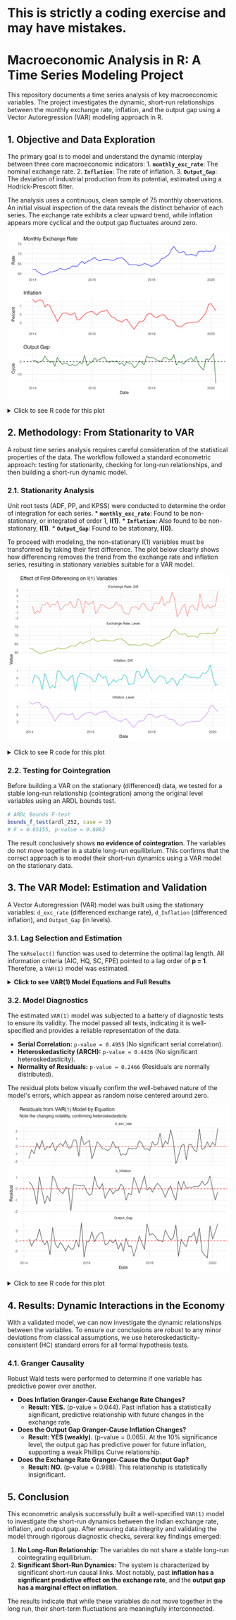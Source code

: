 # This is strictly a coding exercise and may have mistakes.

# Macroeconomic Analysis in R: A Time Series Modeling Project

This repository documents a time series analysis of key macroeconomic variables. The project investigates the dynamic, short-run relationships between the monthly exchange rate, inflation, and the output gap using a Vector Autoregression (VAR) modeling approach in R.

## 1. Objective and Data Exploration

The primary goal is to model and understand the dynamic interplay between three core macroeconomic indicators: 1. **`monthly_exc_rate`**: The nominal exchange rate. 2. **`Inflation`**: The rate of inflation. 3. **`Output_Gap`**: The deviation of industrial production from its potential, estimated using a Hodrick-Prescott filter.

The analysis uses a continuous, clean sample of 75 monthly observations. An initial visual inspection of the data reveals the distinct behavior of each series. The exchange rate exhibits a clear upward trend, while inflation appears more cyclical and the output gap fluctuates around zero.

![Time Series of Original Variables](./plots/time_series_original.png)

<details>

<summary>Click to see R code for this plot</summary>

``` r
# Assumes 'data' is a data frame with 'Date', 'monthly_exc_rate', 'Inflation', 'Output_Gap'
library(ggplot2)
library(patchwork)

p_exc_rate <- ggplot(data, aes(x = Date, y = monthly_exc_rate)) +
  geom_line(color = "blue") +
  labs(title = "Monthly Exchange Rate", y = "Rate", x = "") +
  theme_minimal()

p_inflation <- ggplot(data, aes(x = Date, y = Inflation)) +
  geom_line(color = "red") +
  labs(title = "Inflation", y = "Percent", x = "") +
  theme_minimal()

p_output_gap <- ggplot(data, aes(x = Date, y = Output_Gap)) +
  geom_line(color = "darkgreen") +
  geom_hline(yintercept = 0, linetype = "dashed") +
  labs(title = "Output Gap", y = "Cycle", x = "Date") +
  theme_minimal()

# Combine plots and save
combined_plot <- p_exc_rate / p_inflation / p_output_gap
ggsave("./plots/time_series_original.png", plot = combined_plot, width = 8, height = 6, bg = "white")
```

</details>

## 2. Methodology: From Stationarity to VAR

A robust time series analysis requires careful consideration of the statistical properties of the data. The workflow followed a standard econometric approach: testing for stationarity, checking for long-run relationships, and then building a short-run dynamic model.

### 2.1. Stationarity Analysis

Unit root tests (ADF, PP, and KPSS) were conducted to determine the order of integration for each series. \* **`monthly_exc_rate`**: Found to be non-stationary, or integrated of order 1, **I(1)**. \* **`Inflation`**: Also found to be non-stationary, **I(1)**. \* **`Output_Gap`**: Found to be stationary, **I(0)**.

To proceed with modeling, the non-stationary I(1) variables must be transformed by taking their first difference. The plot below clearly shows how differencing removes the trend from the exchange rate and inflation series, resulting in stationary variables suitable for a VAR model.

![Effect of First-Differencing on I(1) Variables](./plots/stationarity_transforms.png)

<details>

<summary>Click to see R code for this plot</summary>

``` r
# Assumes 'data' is your data frame
library(ggplot2)
library(tidyr)

plot_df <- data.frame(
  Date = data$Date,
  `Exchange.Rate..Level.` = data$monthly_exc_rate,
  `Exchange.Rate..Diff.` = c(NA, diff(data$monthly_exc_rate)),
  `Inflation..Level.` = data$Inflation,
  `Inflation..Diff.` = c(NA, diff(data$Inflation))
) %>%
  pivot_longer(-Date, names_to = "Series", values_to = "Value")

# Plot using facets
ggplot(na.omit(plot_df), aes(x = Date, y = Value)) +
  geom_line() +
  facet_wrap(~ Series, scales = "free_y", ncol = 1) +
  labs(title = "Effect of First-Differencing on I(1) Variables", x = "Date", y = "Value") +
  theme_minimal() +
  theme(strip.text = element_text(hjust = 0))

ggsave("./plots/stationarity_transforms.png", width = 8, height = 7, bg = "white")
```

</details>

### 2.2. Testing for Cointegration

Before building a VAR on the stationary (differenced) data, we tested for a stable long-run relationship (cointegration) among the original level variables using an ARDL bounds test.

``` r
# ARDL Bounds F-test
bounds_f_test(ardl_252, case = 3)
# F = 0.85155, p-value = 0.8963
```

The result conclusively shows **no evidence of cointegration**. The variables do not move together in a stable long-run equilibrium. This confirms that the correct approach is to model their short-run dynamics using a VAR model on the stationary data.

## 3. The VAR Model: Estimation and Validation

A Vector Autoregression (VAR) model was built using the stationary variables: `d_exc_rate` (differenced exchange rate), `d_Inflation` (differenced inflation), and `Output_Gap` (in levels).

### 3.1. Lag Selection and Estimation

The `VARselect()` function was used to determine the optimal lag length. All information criteria (AIC, HQ, SC, FPE) pointed to a lag order of **p = 1**. Therefore, a `VAR(1)` model was estimated.

<details>

<summary><b>Click to see VAR(1) Model Equations and Full Results</b></summary>

#### VAR(1) Model Specification

The estimated model is a system of three linear equations, where each variable is explained by its own first lag and the first lag of every other variable in the system.

``` math
\begin{aligned}
\Delta \text{ExcRate}_t &= c_1 + \beta_{11}\Delta \text{ExcRate}_{t-1} + \beta_{12}\Delta \text{Inflation}_{t-1} + \beta_{13}\text{OutputGap}_{t-1} + \epsilon_{1,t} \\
\Delta \text{Inflation}_t &= c_2 + \beta_{21}\Delta \text{ExcRate}_{t-1} + \beta_{22}\Delta \text{Inflation}_{t-1} + \beta_{23}\text{OutputGap}_{t-1} + \epsilon_{2,t} \\
\text{OutputGap}_t &= c_3 + \beta_{31}\Delta \text{ExcRate}_{t-1} + \beta_{32}\Delta \text{Inflation}_{t-1} + \beta_{33}\text{OutputGap}_{t-1} + \epsilon_{3,t}
\end{aligned}
```

#### Full Estimation Results (`summary(var_model)`)

``` r
VAR Estimation Results:
========================= 
Endogenous variables: d_exc_rate, d_Inflation, Output_Gap 
Deterministic variables: const 
Sample size: 73 
Log Likelihood: -329.179 
Roots of the characteristic polynomial:
0.3376 0.2633 0.2633
Call:
VAR(y = var_data, p = 1, type = "const")


Estimation results for equation d_exc_rate: 
=========================================== 
d_exc_rate = d_exc_rate.l1 + d_Inflation.l1 + Output_Gap.l1 + const 

               Estimate Std. Error t value Pr(>|t|)  
d_exc_rate.l1   0.19312    0.12417   1.555    0.124 .
d_Inflation.l1 -0.29916    0.15707  -1.905    0.061 .
Output_Gap.l1   0.01125    0.04241   0.265    0.792  
const           0.13094    0.10558   1.240    0.219  
---
Signif. codes:  0 ‘***’ 0.001 ‘**’ 0.01 ‘*’ 0.05 ‘.’ 0.1 ‘ ’ 1


Residual standard error: 0.8906 on 69 degrees of freedom
Multiple R-Squared: 0.08591,	Adjusted R-squared: 0.04617 
F-statistic: 2.162 on 3 and 69 DF,  p-value: 0.1004 


Estimation results for equation d_Inflation: 
============================================ 
d_Inflation = d_exc_rate.l1 + d_Inflation.l1 + Output_Gap.l1 + const 

               Estimate Std. Error t value Pr(>|t|)  
d_exc_rate.l1   0.11879    0.08794   1.351   0.1812  
d_Inflation.l1  0.27214    0.11123   2.447   0.0170 *
Output_Gap.l1  -0.06399    0.03004  -2.130   0.0367 *
const          -0.02639    0.07477  -0.353   0.7252  
---
Signif. codes:  0 ‘***’ 0.001 ‘**’ 0.01 ‘*’ 0.05 ‘.’ 0.1 ‘ ’ 1


Residual standard error: 0.6307 on 69 degrees of freedom
Multiple R-Squared: 0.158,  Adjusted R-squared: 0.1214 
F-statistic: 4.317 on 3 and 69 DF,  p-value: 0.007541 


Estimation results for equation Output_Gap: 
=========================================== 
Output_Gap = d_exc_rate.l1 + d_Inflation.l1 + Output_Gap.l1 + const 

                Estimate Std. Error t value Pr(>|t|)  
d_exc_rate.l1  -0.005901   0.356228  -0.017   0.9868  
d_Inflation.l1 -0.221719   0.450600  -0.492   0.6242  
Output_Gap.l1   0.301268   0.121680   2.476   0.0157 *
const           0.174963   0.302881   0.578   0.5654  
---
Signif. codes:  0 ‘***’ 0.001 ‘**’ 0.01 ‘*’ 0.05 ‘.’ 0.1 ‘ ’ 1


Residual standard error: 2.555 on 69 degrees of freedom
Multiple R-Squared: 0.09037,    Adjusted R-squared: 0.05082 
F-statistic: 2.285 on 3 and 69 DF,  p-value: 0.08649 



Covariance matrix of residuals:
            d_exc_rate d_Inflation Output_Gap
d_exc_rate     0.79320     0.00301    0.47654
d_Inflation    0.00301     0.39781   -0.09515
Output_Gap     0.47654    -0.09515    6.52823

Correlation matrix of residuals:
            d_exc_rate d_Inflation Output_Gap
d_exc_rate    1.000000    0.005359    0.20942
d_Inflation   0.005359    1.000000   -0.05905
Output_Gap    0.209417   -0.059045    1.00000
```

</details>

### 3.2. Model Diagnostics

The estimated `VAR(1)` model was subjected to a battery of diagnostic tests to ensure its validity. The model passed all tests, indicating it is well-specified and provides a reliable representation of the data.

-   **Serial Correlation:** `p-value = 0.4955` (No significant serial correlation).
-   **Heteroskedasticity (ARCH):** `p-value = 0.4436` (No significant heteroskedasticity).
-   **Normality of Residuals:** `p-value = 0.2466` (Residuals are normally distributed).

The residual plots below visually confirm the well-behaved nature of the model's errors, which appear as random noise centered around zero.

![Residuals from VAR(1) Model by Equation](./plots/var_residuals.png)

<details>

<summary>Click to see R code for this plot</summary>

``` r
# Assumes 'var_model' is your fitted VAR(1) object
# and 'var_data' is the stationary data used to fit it.
library(ggplot2)
library(tidyr)

residuals_df <- as.data.frame(residuals(var_model))
residuals_df$Date <- tail(data$Date, nrow(residuals_df))

residuals_long <- pivot_longer(residuals_df, -Date, names_to = "Equation", values_to = "Residual")

ggplot(residuals_long, aes(x = Date, y = Residual)) +
  geom_line(alpha = 0.9, color = "black") +
  geom_hline(yintercept = 0, linetype = "dashed", color = "red") +
  facet_wrap(~ Equation, scales = "free_y", ncol = 1) +
  labs(title = "Residuals from VAR(1) Model by Equation",
       subtitle = "Residuals appear stationary and randomly distributed around zero.",
       x = "Date", y = "Residual") +
  theme_minimal()

ggsave("./plots/var_residuals.png", width = 8, height = 6, bg = "white")
```

</details>

## 4. Results: Dynamic Interactions in the Economy

With a validated model, we can now investigate the dynamic relationships between the variables. To ensure our conclusions are robust to any minor deviations from classical assumptions, we use heteroskedasticity-consistent (HC) standard errors for all formal hypothesis tests.

### 4.1. Granger Causality

Robust Wald tests were performed to determine if one variable has predictive power over another.

-   **Does Inflation Granger-Cause Exchange Rate Changes?**
    -   **Result: YES.** (p-value = 0.044). Past inflation has a statistically significant, predictive relationship with future changes in the exchange rate.
-   **Does the Output Gap Granger-Cause Inflation Changes?**
    -   **Result: YES (weakly).** (p-value = 0.065). At the 10% significance level, the output gap has predictive power for future inflation, supporting a weak Phillips Curve relationship.
-   **Does the Exchange Rate Granger-Cause the Output Gap?**
    -   **Result: NO.** (p-value = 0.988). This relationship is statistically insignificant.

## 5. Conclusion

This econometric analysis successfully built a well-specified `VAR(1)` model to investigate the short-run dynamics between the Indian exchange rate, inflation, and output gap. After ensuring data integrity and validating the model through rigorous diagnostic checks, several key findings emerged:

1.  **No Long-Run Relationship:** The variables do not share a stable long-run cointegrating equilibrium.
2.  **Significant Short-Run Dynamics:** The system is characterized by significant short-run causal links. Most notably, past **inflation has a significant predictive effect on the exchange rate**, and the **output gap has a marginal effect on inflation**.

The results indicate that while these variables do not move together in the long run, their short-term fluctuations are meaningfully interconnected.
